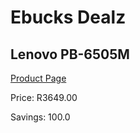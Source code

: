 
# Ebucks Dealz
## Lenovo PB-6505M
[Product Page](https://www.ebucks.com/web/shop/productSelected.do?prodId=985218793&catId=853981621)

Price: R3649.00

Savings: 100.0


	